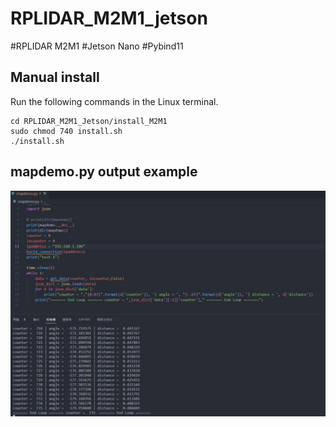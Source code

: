 # RPLIDAR_M2M1_jetson
#RPLIDAR M2M1 #Jetson Nano #Pybind11


## Manual install
Run the following commands in the Linux terminal.

```
cd RPLIDAR_M2M1_Jetson/install_M2M1
sudo chmod 740 install.sh
./install.sh
```

## mapdemo.py output example
![](reference/mapdemo.py%20output.jpeg)